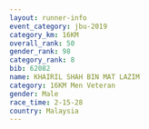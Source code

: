 ```yaml
---
layout: runner-info 
event_category: jbu-2019 
category_km: 16KM  
overall_rank: 50
gender_rank: 98
category_rank: 8
bib: 62082
name: KHAIRIL SHAH BIN MAT LAZIM
category: 16KM Men Veteran
gender: Male
race_time: 2-15-28
country: Malaysia
---
```

